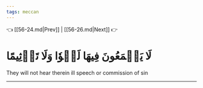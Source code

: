```yaml
---
tags: meccan
---
```


👈 [[56-24.md|Prev]] | [[56-26.md|Next]] 👉

# لَا يَسۡمَعُونَ فِيهَا لَغۡوٗا وَلَا تَأۡثِيمًا

They will not hear therein ill speech or commission of sin

---


